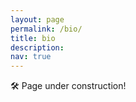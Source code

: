 ```yaml
---
layout: page
permalink: /bio/
title: bio
description:
nav: true
---
```


🛠️ Page under construction!

<!-- 
La pagina sembra mal-formattata perché è ancora vuota...
--->
